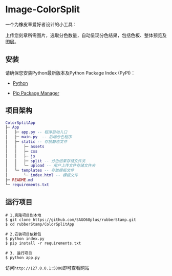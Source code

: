 # Image-ColorSplit
一个为橡皮章爱好者设计的小工具：

上传您刻章所需图片，选取分色数量，自动呈现分色结果，包括色板、整体预览及图层。

## 安装
请确保您安装Python最新版本及Python Package Index (PyPI)：

- [Python](https://www.python.org/)

- [Pip Package Manager](https://pypi.org/)


## 项目架构
```lua
ColorSplitApp
├─ App
│	├─ app.py -- 程序启动入口
│	├─ main.py	-- 后端分色程序
│	├─ static -- 存放静态文件
│	│	├─ assets
│	│	├─ css
│	│	├─ js
│	│	├─ split -- 分色结果存储文件夹
│	│	└─ upload -- 用户上传文件存储文件夹
│	└─ templates -- 存放模板文件
│	 	└─ index.html -- 模板文件
├─ README.md
└─ requirements.txt

```


## 运行项目
```
# 1.克隆项目到本地
$ git clone https://github.com/SAGO68plus/rubberStamp.git
$ cd rubberStamp/ColorSplitApp

# 2.安装项目依赖包
$ python index.py
$ pip install -r requirements.txt

# 3. 运行项目
$ python app.py
```
访问`http://127.0.0.1:5000`即可查看网站
